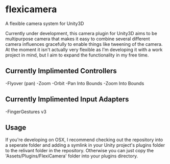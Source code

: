 flexicamera
===========

A flexible camera system for Unity3D

Currently under development, this camera plugin for Unity3D aims to be multipurpose camera that makes it easy to combine several different camera influences gracefully to enable things like tweening of the camera. At the moment it isn't actually very flexible as I'm developing it with a work project in mind, but I aim to expand the functionality in my free time.

Currently Implimented Controllers
---------------------------------
-Flyover (pan)
-Zoom
-Orbit
-Pan Into Bounds
-Zoom Into Bounds

Currently Implimented Input Adapters
------------------------------------
-FingerGestures v3

Usage
-----
If you're developing on OSX, I recommend checking out the repository into a seperate folder and adding a symlink in your Unity project's plugins folder to the relivant folder in the repository. Otherwise you can just copy the 'Assets/Plugins/FlexiCamera' folder into your plugins directory.


